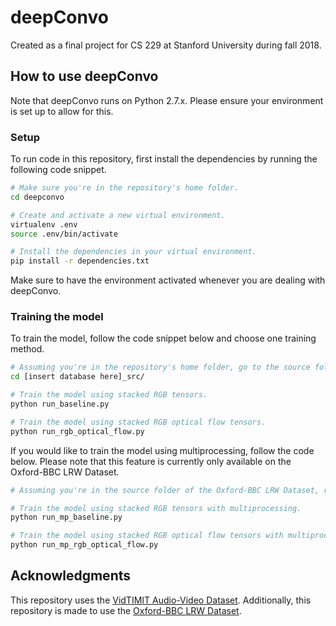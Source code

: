 # deepConvo

Created as a final project for CS 229 at Stanford University during fall 2018.

## How to use deepConvo

Note that deepConvo runs on Python 2.7.x. Please ensure your environment is set up to allow for this.

### Setup

To run code in this repository, first install the dependencies by running the following code snippet.

``` bash
# Make sure you're in the repository's home folder.
cd deepconvo

# Create and activate a new virtual environment.
virtualenv .env
source .env/bin/activate

# Install the dependencies in your virtual environment.
pip install -r dependencies.txt
```

Make sure to have the environment activated whenever you are dealing with deepConvo.

### Training the model

To train the model, follow the code snippet below and choose one training method.

``` bash
# Assuming you're in the repository's home folder, go to the source folder of a dataset.
cd [insert database here]_src/

# Train the model using stacked RGB tensors.
python run_baseline.py

# Train the model using stacked RGB optical flow tensors.
python run_rgb_optical_flow.py
```

If you would like to train the model using multiprocessing, follow the code below. Please note that this feature is currently only available on the Oxford-BBC LRW Dataset.

``` bash
# Assuming you're in the source folder of the Oxford-BBC LRW Dataset, run either of the following.

# Train the model using stacked RGB tensors with multiprocessing.
python run_mp_baseline.py

# Train the model using stacked RGB optical flow tensors with multiprocessing.
python run_mp_rgb_optical_flow.py
```

## Acknowledgments

This repository uses the [VidTIMIT Audio-Video Dataset](http://conradsanderson.id.au/vidtimit/). Additionally, this repository is made to use the [Oxford-BBC LRW Dataset](http://www.robots.ox.ac.uk/~vgg/data/lip_reading/lrw1.html).
